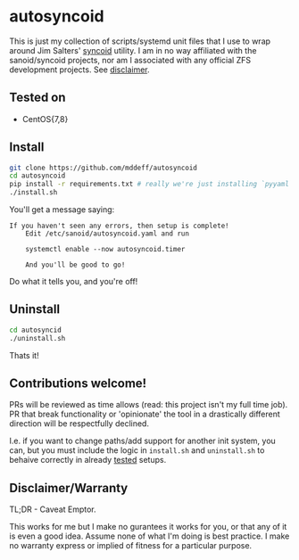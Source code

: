 # autosyncoid

This is just my collection of scripts/systemd unit files that I use to wrap around Jim Salters' [syncoid](https://github.com/jimsalterjrs/sanoid) utility.  I am in no way affiliated with the sanoid/syncoid projects, nor am I associated with any official ZFS development projects.  See [disclaimer](#disclaimerwarranty).


## Tested on
- CentOS{7,8}

## Install


```bash
git clone https://github.com/mddeff/autosyncoid
cd autosyncoid
pip install -r requirements.txt # really we're just installing `pyyaml` here, you may already have it...
./install.sh
```
You'll get a message saying:
```
If you haven't seen any errors, then setup is complete! 
    Edit /etc/sanoid/autosyncoid.yaml and run
    
    systemctl enable --now autosyncoid.timer
    
    And you'll be good to go!
```

Do what it tells you, and you're off!

## Uninstall
```bash
cd autosyncid
./uninstall.sh
```

Thats it!

## Contributions welcome!
PRs will be reviewed as time allows (read: this project isn't my full time job).  PR that break functionality or 'opinionate' the tool in a drastically different direction will be respectfully declined.  

I.e. if you want to change paths/add support for another init system, you can, but you must include the logic in `install.sh` and `uninstall.sh` to behaive correctly in already [tested](#tested-on) setups.

## Disclaimer/Warranty
TL;DR - Caveat Emptor.

This works for me but I make no gurantees it works for you, or that any of it is even a good idea.  Assume none of what I'm doing is best practice. I make no warranty express or implied of fitness for a particular purpose.

